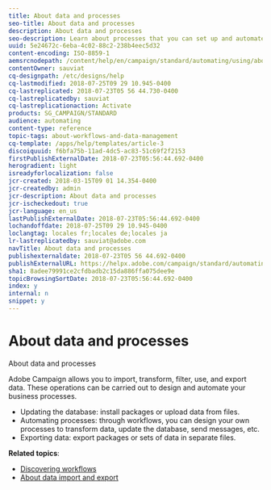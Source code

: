 ```yaml
---
title: About data and processes
seo-title: About data and processes
description: About data and processes
seo-description: Learn about processes that you can set up and automate with Adobe Campaign.
uuid: 5e24672c-6eba-4c02-88c2-238b4eec5d32
content-encoding: ISO-8859-1
aemsrcnodepath: /content/help/en/campaign/standard/automating/using/about-data-and-processes
contentOwner: sauviat
cq-designpath: /etc/designs/help
cq-lastmodified: 2018-07-25T09 29 10.945-0400
cq-lastreplicated: 2018-07-23T05 56 44.730-0400
cq-lastreplicatedby: sauviat
cq-lastreplicationaction: Activate
products: SG_CAMPAIGN/STANDARD
audience: automating
content-type: reference
topic-tags: about-workflows-and-data-management
cq-template: /apps/help/templates/article-3
discoiquuid: f6bfa75b-11ad-4dc5-ac83-51c69f2f2153
firstPublishExternalDate: 2018-07-23T05:56:44.692-0400
herogradient: light
isreadyforlocalization: false
jcr-created: 2018-03-15T09 01 14.354-0400
jcr-createdby: admin
jcr-description: About data and processes
jcr-ischeckedout: true
jcr-language: en_us
lastPublishExternalDate: 2018-07-23T05:56:44.692-0400
lochandoffdate: 2018-07-25T09 29 10.945-0400
loclangtag: locales fr;locales de;locales ja
lr-lastreplicatedby: sauviat@adobe.com
navTitle: About data and processes
publishexternaldate: 2018-07-23T05 56 44.692-0400
publishExternalURL: https://helpx.adobe.com/campaign/standard/automating/using/about-data-and-processes.html
sha1: 8adee79991ce2cfdbadb2c15da886ffa075dee9e
topicBrowsingSortDate: 2018-07-23T05:56:44.692-0400
index: y
internal: n
snippet: y
---
```


# About data and processes

About data and processes

Adobe Campaign allows you to import, transform, filter, use, and export data. These operations can be carried out to design and automate your business processes.

* Updating the database: install packages or upload data from files.
* Automating processes: through workflows, you can design your own processes to transform data, update the database, send messages, etc.
* Exporting data: export packages or sets of data in separate files.

**Related topics**:

* [Discovering workflows](../../automating/using/discovering-workflows.md)
* [About data import and export](../../automating/using/about-data-import-and-export.md)

